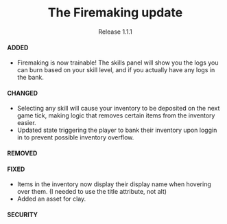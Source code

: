 <!-- XX.XX.XX
# ADDED
# CHANGED
# DEPRECATED
# REMOVED
# FIXED
# SECURITY -->

<!-- V# 1.1.0
# FIREMAKING

- DONE - need to test lol
- DONE - function needs to find the first log item in the inventory, replace it with blank, then dispatch the xp
- DONE - function needs to check the amount in inventory, and if it gets to 0, refill with more of the chosen log
- DONE - function needs to be aware of the amount of the chosen log in the players bank
- DONE - function needs to not withdraw into the negatives
- DONE - function needs to be capable of dealing with withdrawing an amount under 28 and still executing as defined above
- DONE - function needs to empty the inventory, then withdraw 28 of the chosen logs
- DONE - clicking the buttons sets needsToBank to true, and sets another piece of component state (playerIsFiremaking) to true [not sure if i need this last boolean]
- DONE - skills panel styles them based on the player's firemaking level
- DONE - skills panel shows the logs the player currenly has, and their amount
- DONE - inventory slice needs a way to remove individual items from the inventory -->

<div align="center">
  <h1>The Firemaking update</h1>
  <p>Release 1.1.1</p>
</div>

#### ADDED

- Firemaking is now trainable! The skills panel will show you the logs you can burn based on your skill level, and if you actually have any logs in the bank.

#### CHANGED

- Selecting any skill will cause your inventory to be deposited on the next game tick, making logic that removes certain items from the inventory easier.
- Updated state triggering the player to bank their inventory upon loggin in to prevent possible inventory overflow.

#### REMOVED

#### FIXED

- Items in the inventory now display their display name when hovering over them. (I needed to use the title attribute, not alt)
- Added an asset for clay.

#### SECURITY

